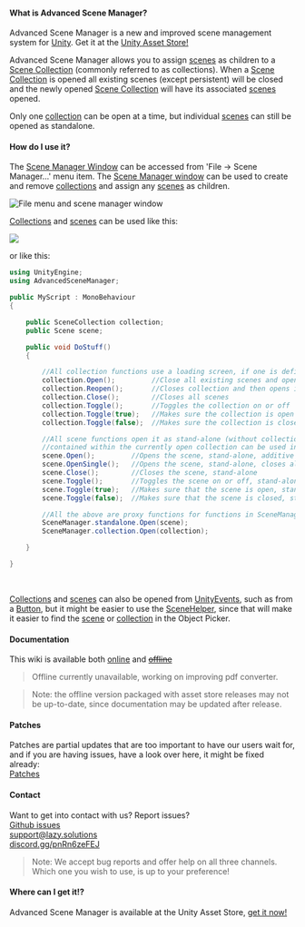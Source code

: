 #### What is Advanced Scene Manager?

Advanced Scene Manager is a new and improved scene management system for [Unity](https://unity.com/). Get it at the [Unity Asset Store!](https://assetstore.unity.com/packages/slug/174152)

Advanced Scene Manager allows you to assign [scenes](https://lazy-solutions.github.io/AdvancedSceneManager/guides/Scene.html) as children to a [Scene Collection](https://lazy-solutions.github.io/AdvancedSceneManager/guides/SceneCollection.html) (commonly referred to as collections).
When a [Scene Collection](https://lazy-solutions.github.io/AdvancedSceneManager/guides/SceneCollection.html) is opened all existing scenes (except persistent) will be closed and the newly opened [Scene Collection](https://lazy-solutions.github.io/AdvancedSceneManager/guides/SceneCollection.html) will have its associated [scenes](https://lazy-solutions.github.io/AdvancedSceneManager/guides/Scene.html) opened.

Only one [collection](https://lazy-solutions.github.io/AdvancedSceneManager/guides/SceneCollection.html) can be open at a time, but individual [scenes](https://lazy-solutions.github.io/AdvancedSceneManager/guides/SceneCollection.html) can still be opened as standalone.

#### How do I use it?

The [Scene Manager Window](https://lazy-solutions.github.io/AdvancedSceneManager/guides/SceneManagerWindow.html) can be accessed from 'File -> Scene Manager...' menu item. The [Scene Manager window](https://lazy-solutions.github.io/AdvancedSceneManager/guides/SceneManagerWindow.html) can be used to create and remove [collections](https://lazy-solutions.github.io/AdvancedSceneManager/guides/SceneCollection.html) and assign any [scenes](https://lazy-solutions.github.io/AdvancedSceneManager/guides/Scene.html) as children.

![](https://lazy-solutions.github.io/AdvancedSceneManager/image/File-menu-and-scene-manager-window.png "File menu and scene manager window")

[Collections](https://lazy-solutions.github.io/AdvancedSceneManager/guides/SceneCollection.html) and [scenes](https://lazy-solutions.github.io/AdvancedSceneManager/guides/Scene.html) can be used like this:

![](https://lazy-solutions.github.io/AdvancedSceneManager/image/scene-helper.png)

or like this:

```C#
using UnityEngine;
using AdvancedSceneManager;

public MyScript : MonoBehaviour
{

    public SceneCollection collection;
    public Scene scene;

    public void DoStuff()
    {     

        //All collection functions use a loading screen, if one is defined
        collection.Open();         //Close all existing scenes and open scenes in collection
        collection.Reopen();       //Closes collection and then opens it again
        collection.Close();        //Closes all scenes
        collection.Toggle();       //Toggles the collection on or off
        collection.Toggle(true);   //Makes sure the collection is open
        collection.Toggle(false);  //Makes sure the collection is closed

        //All scene functions open it as stand-alone (without collection), but scenes that are
        //contained within the currently open collection can be used in functions in SceneManager.collection
        scene.Open();         //Opens the scene, stand-alone, additive
        scene.OpenSingle();   //Opens the scene, stand-alone, closes all existing scenes and collections
        scene.Close();        //Closes the scene, stand-alone
        scene.Toggle();       //Toggles the scene on or off, stand-alone
        scene.Toggle(true);   //Makes sure that the scene is open, stand-alone
        scene.Toggle(false);  //Makes sure that the scene is closed, stand-alone

        //All the above are proxy functions for functions in SceneManager.standalone or SceneManager.collection
        SceneManager.standalone.Open(scene);
        SceneManager.collection.Open(collection);

    }

}
```

</br>

[Collections](https://lazy-solutions.github.io/AdvancedSceneManager/guides/SceneCollection.html) and [scenes](https://lazy-solutions.github.io/AdvancedSceneManager/guides/Scene.html) can also be opened from [UnityEvents](https://docs.unity3d.com/Manual/UnityEvents.html), such as from a [Button](https://docs.unity3d.com/Packages/com.unity.ugui@1.0/manual/script-Button.html), but it might be easier to use the [SceneHelper](https://lazy-solutions.github.io/AdvancedSceneManager/guides/SceneHelper.html), since that will make it easier to find the [scene](https://lazy-solutions.github.io/AdvancedSceneManager/guides/Scene.html) or [collection](https://lazy-solutions.github.io/AdvancedSceneManager/guides/SceneCollection.html) in the Object Picker.

#### Documentation
This wiki is available both [online](https://lazy-solutions.github.io/AdvancedSceneManager/guides/readme.html) and [<s>offline</s>](https://raw.githubusercontent.com/wiki/Lazy-Solutions/AdvancedSceneManager/https://lazy-solutions.github.io/AdvancedSceneManager/guides/ToPdf/ASM.pdf)

> Offline currently unavailable, working on improving pdf converter.

>Note: the offline version packaged with asset store releases may not be up-to-date, since documentation may be updated after release.

#### Patches
Patches are partial updates that are too important to have our users wait for, and if you are having issues, have a look over here, it might be fixed already: \
[Patches](https://github.com/Lazy-Solutions/AdvancedSceneManager/tree/main/patches)

#### Contact
Want to get into contact with us? Report issues?\
[Github issues](https://github.com/Lazy-Solutions/AdvancedSceneManager/issues)\
[support@lazy.solutions](mailto:support@lazy.solutions)\
[discord.gg/pnRn6zeFEJ](https://discord.gg/pnRn6zeFEJ)
>Note: We accept bug reports and offer help on all three channels. Which one you wish to use, is up to your preference!

#### Where can I get it!?
Advanced Scene Manager is available at the Unity Asset Store, [get it now!](https://assetstore.unity.com/packages/slug/174152)<br/>
